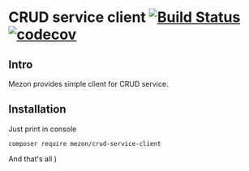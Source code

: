 # CRUD service client [![Build Status](https://travis-ci.com/alexdodonov/mezon-crud-service-client.svg?branch=master)](https://travis-ci.com/alexdodonov/mezon-mezon-crud-service-client) [![codecov](https://codecov.io/gh/alexdodonov/mezon-mezon-crud-service-client/branch/master/graph/badge.svg)](https://codecov.io/gh/alexdodonov/mezon-mezon-crud-service-client)
## Intro

Mezon provides simple client for CRUD service.

## Installation

Just print in console

```
composer require mezon/crud-service-client
```

And that's all )